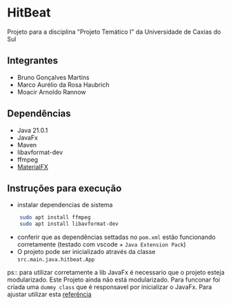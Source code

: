 # HitBeat

Projeto para a disciplina "Projeto Temático I" da Universidade de Caxias do Sul

## Integrantes

* Bruno Gonçalves Martins
* Marco Aurélio da Rosa Haubrich
* Moacir Arnoldo Rannow

## Dependências

* Java 21.0.1
* JavaFx
* Maven
* libavformat-dev
* ffmpeg
* [MaterialFX](https://github.com/palexdev/MaterialFX/)

## Instruções para execução

* instalar dependencias de sistema

```bash
    sudo apt install ffmpeg
    sudo apt install libavformat-dev
```

* conferir que as dependências settadas no `pom.xml` estão funcionando corretamente (testado com vscode + `Java Extension Pack`)
* O projeto pode ser inicializado através da classe `src.main.java.hitbeat.App`

ps:: para utilizar corretamente a lib JavaFx é necessario que o projeto esteja modularizado. Este Projeto ainda não está modularizado. Para funconar foi criada uma `dummy class` que é responsavel por inicializar o JavaFx. Para ajustar utilizar esta [referência](https://edencoding.com/runtime-components-error/#:~:text=A%20“Runtime%20Components%20are%20Missing,modules%2C%20using%20command%20line%20arguments.)
